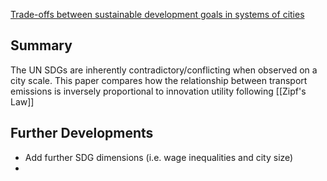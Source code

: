 [Trade-offs between sustainable development goals in systems of cities](https://www.sciencedirect.com/science/article/pii/S2226585622000346)
## Summary
The UN SDGs are inherently contradictory/conflicting when observed on a city scale. This paper compares how the relationship between transport emissions is inversely proportional to innovation utility following [[Zipf's Law]]
## Further Developments

- Add further SDG dimensions (i.e. wage inequalities and city size)
- 